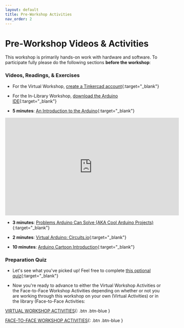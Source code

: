 ```yaml
---
layout: default
title: Pre-Workshop Activities
nav_order: 2
---
```

# Pre-Workshop Videos & Activities
This workshop is primarily hands-on work with hardware and software. To participate fully please do the following sections **before the workshop**:

### Videos, Readings, & Exercises

- For the Virtual Workshop, [create a Tinkercad account](https://www.tinkercad.com/){:target="_blank"}

- For the In-Library Workshop, [download the Arduino IDE](https://www.arduino.cc/en/software){:target="_blank"}

- **5 minutes**: [An Introduction to the Arduino](https://www.youtube.com/watch?v=CqrQmQqpHXc){:target="_blank"} <br>
<iframe width="560" height="315" src="https://www.youtube.com/embed/CqrQmQqpHXc" title="YouTube video player" frameborder="0" allow="accelerometer; autoplay; clipboard-write; encrypted-media; gyroscope; picture-in-picture" allowfullscreen></iframe>

- **3 minutes**: [Problems Arduino Can Solve (AKA Cool Arduino Projects)](https://richmccue.com/2017/06/20/so-many-cool-arduino-project-where-to-start/){:target="_blank"}

- **2 minutes**: [Virtual Arduino: Circuits.io](https://richmccue.com/2017/06/20/want-to-use-an-arduino-but-dont-have-one/){:target="_blank"}

- **10 minutes**: [Arduino Cartoon Introduction](https://bit.ly/3zC5A0e){:target="_blank"}

### Preparation Quiz

- Let's see what you've picked up! Feel free to complete [this optional quiz](http://bit.ly/2OEFyaJ){:target="_blank"}

- Now you're ready to advance to either the Virtual Workshop Activities or the Face-to-Face Workshop Activities depending on whether or not you are working through this workshop on your own (Virtual Activities) or in the library (Face-to-Face Activities:

[VIRTUAL WORKSHOP ACTIVITIES](workshop_activities_virtual.html){: .btn .btn-blue }

[FACE-TO-FACE WORKSHOP ACTIVITIES](workshop_activities_face-to-face.html){: .btn .btn-blue }
